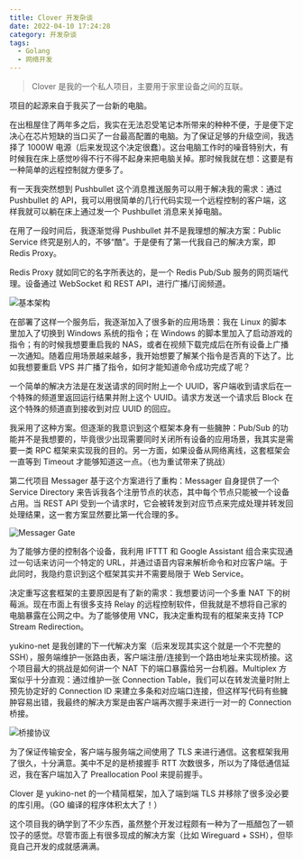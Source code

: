 ```yaml
---
title: Clover 开发杂谈
date: 2022-04-10 17:24:28
category: 开发杂谈
tags:
  - Golang
  - 网络开发
---
```


> Clover 是我的一个私人项目，主要用于家里设备之间的互联。

项目的起源来自于我买了一台新的电脑。

在出租屋住了两年多之后，我实在无法忍受笔记本所带来的种种不便，于是便下定决心在芯片短缺的当口买了一台最高配置的电脑。为了保证足够的升级空间，我选择了 1000W 电源（后来发现这个决定很蠢）。这台电脑工作时的噪音特别大，有时候我在床上感觉吵得不行不得不起身来把电脑关掉。那时候我就在想：这要是有一种简单的远程控制就方便多了。

有一天我突然想到 Pushbullet 这个消息推送服务可以用于解决我的需求：通过 Pushbullet 的 API，我可以用很简单的几行代码实现一个远程控制的客户端，这样我就可以躺在床上通过发一个 Pushbullet 消息来关掉电脑。

在用了一段时间后，我逐渐觉得 Pushbullet 并不是我理想的解决方案：Public Service 终究是别人的，不够“酷”。于是便有了第一代我自己的解决方案，即 Redis Proxy。

Redis Proxy 就如同它的名字所表达的，是一个 Redis Pub/Sub 服务的网页端代理。设备通过 WebSocket 和 REST API，进行广播/订阅频道。

![基本架构](messager-arch-0.png)

在部署了这样一个服务后，我逐渐加入了很多新的应用场景：我在 Linux 的脚本里加入了切换到 Windows 系统的指令；在 Windows 的脚本里加入了启动游戏的指令；有的时候我想要重启我的 NAS，或者在视频下载完成后在所有设备上广播一次通知。随着应用场景越来越多，我开始想要了解某个指令是否真的下达了。比如我想要重启 VPS 并广播了指令，如何才能知道命令成功完成了呢？

一个简单的解决方法是在发送请求的同时附上一个 UUID，客户端收到请求后在一个特殊的频道里返回运行结果并附上这个 UUID。请求方发送一个请求后 Block 在这个特殊的频道直到接收到对应 UUID 的回应。

我采用了这种方案。但逐渐的我意识到这个框架本身有一些臃肿：Pub/Sub 的功能并不是我想要的，毕竟很少出现需要同时关闭所有设备的应用场景，我其实是需要一类 RPC 框架来实现我的目的。另一方面，如果设备从网络离线，这套框架会一直等到 Timeout 才能够知道这一点。（也为重试带来了挑战）

第二代项目 Messager 基于这个方案进行了重构：Messager 自身提供了一个 Service Directory 来告诉我各个注册节点的状态，其中每个节点只能被一个设备占用。当 REST API 受到一个请求时，它会被转发到对应节点来完成处理并转发回处理结果，这一套方案显然要比第一代合理的多。

![Messager Gate](messager-gate-0.png)

为了能够方便的控制各个设备，我利用 IFTTT 和 Google Assistant 组合来实现通过一句话来访问一个特定的 URL，并通过语音内容来解析命令和对应客户端。于此同时，我隐约意识到这个框架其实并不需要局限于 Web Service。

决定重写这套框架的主要原因是有了新的需求：我想要访问一个多重 NAT 下的树莓派。现在市面上有很多支持 Relay 的远程控制软件，但我就是不想将自己家的电脑暴露在公网之中。为了能够使用 VNC，我决定重构现有的框架来支持 TCP Stream Redirection。

yukino-net 是我创建的下一代解决方案（后来发现其实这个就是一个不完整的 SSH），服务端维护一张路由表，客户端注册/连接到一个路由地址来实现桥接。这个项目最大的挑战是如何讲一个 NAT 下的端口暴露给另一台机器。Multiplex 方案似乎十分直观：通过维护一张 Connection Table，我们可以在转发流量时附上预先协定好的 Connection ID 来建立多条和对应端口连接，但这样写代码有些臃肿容易出错，我最终的解决方案是由客户端再次握手来进行一对一的 Connection 桥接。

![桥接协议](yukino-net-0.png)

为了保证传输安全，客户端与服务端之间使用了 TLS 来进行通信。这套框架我用了很久，十分满意。美中不足的是桥接握手 RTT 次数很多，所以为了降低通信延迟，我在客户端加入了 Preallocation Pool 来提前握手。

Clover 是 yukino-net 的一个精简框架，加入了端到端 TLS 并移除了很多没必要的库引用。（GO 编译的程序体积太大了！）

这个项目我的确学到了不少东西，虽然整个开发过程颇有一种为了一瓶醋包了一顿饺子的感觉。尽管市面上有很多现成的解决方案（比如 Wireguard + SSH），但毕竟自己开发的成就感满满。

